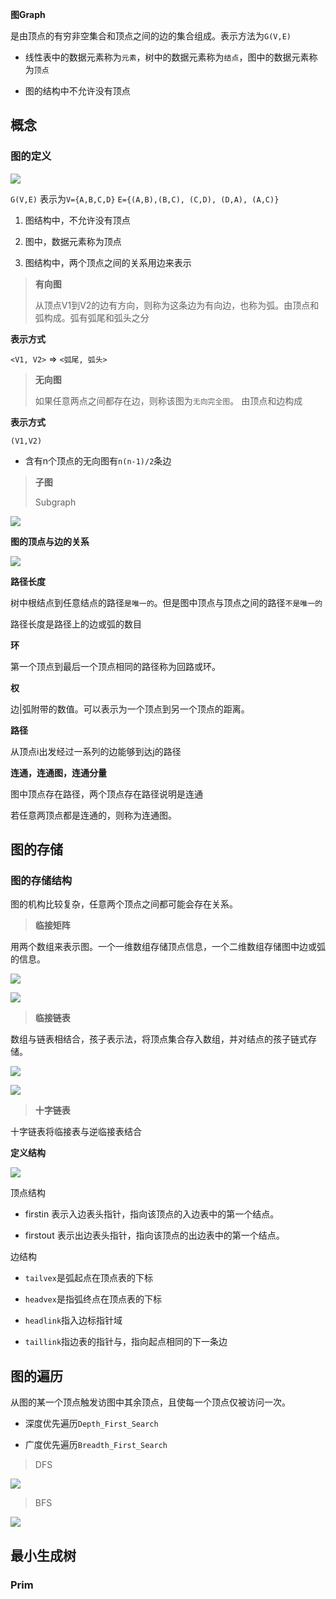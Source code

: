 **图Graph**

是由顶点的有穷非空集合和顶点之间的边的集合组成。表示方法为`G(V,E)`

- 线性表中的数据元素称为`元素`，树中的数据元素称为`结点`，图中的数据元素称为`顶点`

- 图的结构中不允许没有顶点

## 概念

### 图的定义

![](E:\Tashi\Desktop\Learning\A1Static\imgs\2019-10-20-15-56-18-image.png)

`G(V,E)` 表示为`V={A,B,C,D}` `E={(A,B),(B,C), (C,D), (D,A), (A,C)}`

1. 图结构中，不允许没有顶点

2. 图中，数据元素称为顶点

3. 图结构中，两个顶点之间的关系用边来表示

>  **有向图**
> 
> 从顶点V1到V2的边有方向，则称为这条边为有向边，也称为弧。由顶点和弧构成。弧有弧尾和弧头之分

**表示方式**

`<V1, V2>` => `<弧尾, 弧头>`

> **无向图**
> 
> 如果任意两点之间都存在边，则称该图为`无向完全图`。 由顶点和边构成

**表示方式**

`(V1,V2)` 

- 含有n个顶点的无向图有`n(n-1)/2`条边

> **子图**
> 
> Subgraph

![](E:\Tashi\Desktop\Learning\A1Static\imgs\2019-10-20-16-11-44-image.png)

**图的顶点与边的关系**

![](E:\Tashi\Desktop\Learning\A1Static\imgs\3693bf869df4bb4afc22e0fe900e4280092020c7.png)

**路径长度**

树中根结点到任意结点的路径`是唯一的`。但是图中顶点与顶点之间的路径`不是唯一的`

路径长度是路径上的边或弧的数目

**环**

第一个顶点到最后一个顶点相同的路径称为回路或环。

**权**

边|弧附带的数值。可以表示为一个顶点到另一个顶点的距离。

**路径**

从顶点i出发经过一系列的边能够到达j的路径

**连通，连通图，连通分量**

图中顶点存在路径，两个顶点存在路径说明是连通

若任意两顶点都是连通的，则称为连通图。

## 图的存储

### 图的存储结构

图的机构比较复杂，任意两个顶点之间都可能会存在关系。

> **临接矩阵**

用两个数组来表示图。一个一维数组存储顶点信息，一个二维数组存储图中边或弧的信息。

![](E:\Tashi\Desktop\Learning\A1Static\imgs\2019-10-20-16-48-02-image.png)

![](E:\Tashi\Desktop\Learning\A1Static\imgs\2019-10-20-16-49-03-image.png)

> **临接链表**

数组与链表相结合，孩子表示法，将顶点集合存入数组，并对结点的孩子链式存储。

 ![](E:\Tashi\Desktop\Learning\A1Static\imgs\2019-10-20-17-02-02-image.png)

![](E:\Tashi\Desktop\Learning\A1Static\imgs\2019-10-20-17-01-12-image.png)

> **十字链表**

十字链表将临接表与逆临接表结合

**定义结构**

![](E:\Tashi\Desktop\Learning\A1Static\imgs\2019-10-20-17-08-20-image.png)

顶点结构

- firstin 表示入边表头指针，指向该顶点的入边表中的第一个结点。

- firstout 表示出边表头指针，指向该顶点的出边表中的第一个结点。

边结构

- `tailvex`是弧起点在顶点表的下标

- `headvex`是指弧终点在顶点表的下标

- `headlink`指入边标指针域

- `taillink`指边表的指针与，指向起点相同的下一条边

## 图的遍历

从图的某一个顶点触发访图中其余顶点，且使每一个顶点仅被访问一次。

- 深度优先遍历`Depth_First_Search`

- 广度优先遍历`Breadth_First_Search`

> DFS

![](E:\Tashi\Desktop\Learning\A1Static\imgs\2019-10-20-17-25-21-image.png)

> BFS

![](E:\Tashi\Desktop\Learning\A1Static\imgs\2019-10-20-17-28-41-image.png)

## 最小生成树

### Prim


